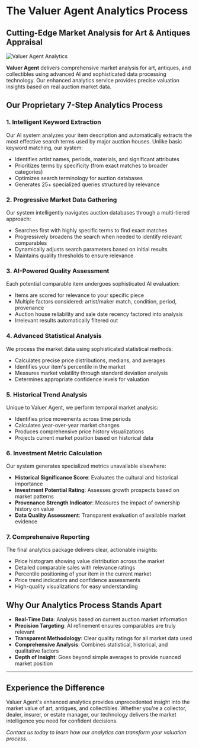 # The Valuer Agent Analytics Process

## Cutting-Edge Market Analysis for Art & Antiques Appraisal

![Valuer Agent Analytics](https://via.placeholder.com/800x400?text=Valuer+Agent+Analytics)

**Valuer Agent** delivers comprehensive market analysis for art, antiques, and collectibles using advanced AI and sophisticated data processing technology. Our enhanced analytics service provides precise valuation insights based on real auction market data.

## Our Proprietary 7-Step Analytics Process

### 1. **Intelligent Keyword Extraction**

Our AI system analyzes your item description and automatically extracts the most effective search terms used by major auction houses. Unlike basic keyword matching, our system:

- Identifies artist names, periods, materials, and significant attributes
- Prioritizes terms by specificity (from exact matches to broader categories)
- Optimizes search terminology for auction databases
- Generates 25+ specialized queries structured by relevance

### 2. **Progressive Market Data Gathering**

Our system intelligently navigates auction databases through a multi-tiered approach:

- Searches first with highly specific terms to find exact matches
- Progressively broadens the search when needed to identify relevant comparables
- Dynamically adjusts search parameters based on initial results
- Maintains quality thresholds to ensure relevance

### 3. **AI-Powered Quality Assessment**

Each potential comparable item undergoes sophisticated AI evaluation:

- Items are scored for relevance to your specific piece
- Multiple factors considered: artist/maker match, condition, period, provenance
- Auction house reliability and sale date recency factored into analysis
- Irrelevant results automatically filtered out

### 4. **Advanced Statistical Analysis**

We process the market data using sophisticated statistical methods:

- Calculates precise price distributions, medians, and averages
- Identifies your item's percentile in the market
- Measures market volatility through standard deviation analysis
- Determines appropriate confidence levels for valuation

### 5. **Historical Trend Analysis**

Unique to Valuer Agent, we perform temporal market analysis:

- Identifies price movements across time periods
- Calculates year-over-year market changes
- Produces comprehensive price history visualizations
- Projects current market position based on historical data

### 6. **Investment Metric Calculation**

Our system generates specialized metrics unavailable elsewhere:

- **Historical Significance Score**: Evaluates the cultural and historical importance
- **Investment Potential Rating**: Assesses growth prospects based on market patterns
- **Provenance Strength Indicator**: Measures the impact of ownership history on value
- **Data Quality Assessment**: Transparent evaluation of available market evidence

### 7. **Comprehensive Reporting**

The final analytics package delivers clear, actionable insights:

- Price histogram showing value distribution across the market
- Detailed comparable sales with relevance ratings
- Percentile positioning of your item in the current market
- Price trend indicators and confidence assessments
- High-quality visualizations for easy understanding

## Why Our Analytics Process Stands Apart

- **Real-Time Data**: Analysis based on current auction market information
- **Precision Targeting**: AI refinement ensures comparables are truly relevant
- **Transparent Methodology**: Clear quality ratings for all market data used
- **Comprehensive Analysis**: Combines statistical, historical, and qualitative factors
- **Depth of Insight**: Goes beyond simple averages to provide nuanced market position

---

## Experience the Difference

Valuer Agent's enhanced analytics provides unprecedented insight into the market value of art, antiques, and collectibles. Whether you're a collector, dealer, insurer, or estate manager, our technology delivers the market intelligence you need for confident decisions.

*Contact us today to learn how our analytics can transform your valuation process.* 